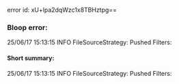 error id: xU+lpa2dqWzc1x8TBHztpg==
### Bloop error:

25/06/17 15:13:15 INFO FileSourceStrategy: Pushed Filters:
#### Short summary: 

25/06/17 15:13:15 INFO FileSourceStrategy: Pushed Filters: